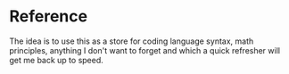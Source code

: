 # Reference
The idea is to use this as a store for coding language syntax, math principles, anything I don't want to forget and which a quick refresher will get me back up to speed.
